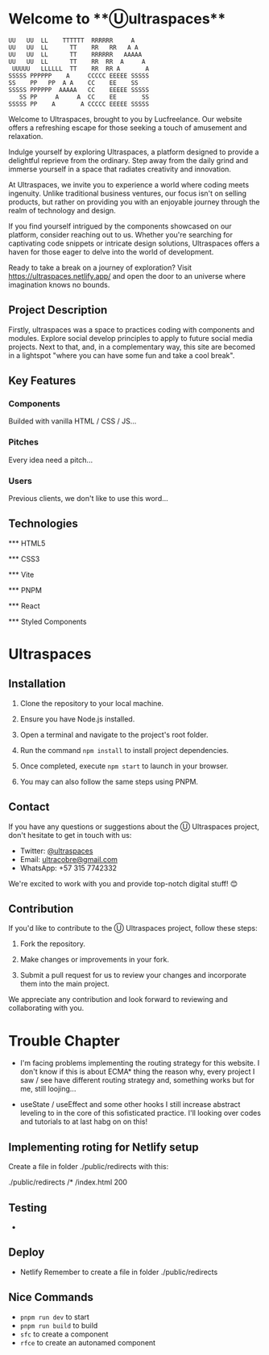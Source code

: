 # Welcome to \***\*Ⓤultraspaces\*\***

```asciiart
UU   UU  LL    TTTTTT  RRRRRR     A
UU   UU  LL      TT    RR   RR   A A
UU   UU  LL      TT    RRRRRR   AAAAA
UU   UU  LL      TT    RR  RR  A     A
 UUUUU   LLLLLL  TT    RR  RR A       A
SSSSS PPPPPP    A     CCCCC EEEEE SSSSS
SS    PP   PP  A A    CC    EE    SS
SSSSS PPPPPP  AAAAA   CC    EEEEE SSSSS
   SS PP     A     A  CC    EE       SS
SSSSS PP    A       A CCCCC EEEEE SSSSS
```

Welcome to Ultraspaces, brought to you by Lucfreelance. Our website offers a refreshing escape for those seeking a touch of amusement and relaxation.

Indulge yourself by exploring Ultraspaces, a platform designed to provide a delightful reprieve from the ordinary. Step away from the daily grind and immerse yourself in a space that radiates creativity and innovation.

At Ultraspaces, we invite you to experience a world where coding meets ingenuity. Unlike traditional business ventures, our focus isn't on selling products, but rather on providing you with an enjoyable journey through the realm of technology and design.

If you find yourself intrigued by the components showcased on our platform, consider reaching out to us. Whether you're searching for captivating code snippets or intricate design solutions, Ultraspaces offers a haven for those eager to delve into the world of development.

Ready to take a break on a journey of exploration? Visit https://ultraspaces.netlify.app/ and open the door to an universe where imagination knows no bounds.

## Project Description

Firstly, ultraspaces was a space to practices coding with components and modules. Explore social develop principles to apply to future social media projects. Next to that, and, in a complementary way, this site are becomed in a lightspot "where you can have some fun and take a cool break".

## Key Features

### Components

Builded with vanilla HTML / CSS / JS...

### Pitches

Every idea need a pitch...

### Users

Previous clients, we don't like to use this word...

## Technologies

*** HTML5

*** CSS3

*** Vite

*** PNPM

*** React

*** Styled Components

# Ultraspaces

## Installation

1. Clone the repository to your local machine.

2. Ensure you have Node.js installed.

3. Open a terminal and navigate to the project's root folder.

4. Run the command `npm install` to install project dependencies.

5. Once completed, execute `npm start` to launch in your browser.

6. You may can also follow the same steps using PNPM.

## Contact

If you have any questions or suggestions about the Ⓤ Ultraspaces project, don't hesitate to get in touch with us:

- Twitter: [@ultraspaces](https://twitter.com/ultraspaces)
- Email: ultracobre@gmail.com
- WhatsApp: +57 315 7742332

We're excited to work with you and provide top-notch digital stuff! 😊

## Contribution

If you'd like to contribute to the Ⓤ Ultraspaces project, follow these steps:

1. Fork the repository.

2. Make changes or improvements in your fork.

3. Submit a pull request for us to review your changes and incorporate them into the main project.

We appreciate any contribution and look forward to reviewing and collaborating with you.

# Trouble Chapter

- I'm facing problems implementing the routing strategy for this website. I don't know if this is about ECMA\* thing the reason why, every project I saw / see have different routing strategy and, something works but for me, still loojing...

- useState / useEffect and some other hooks I still increase abstract leveling to in the core of this sofisticated practice. I'll looking over codes and tutorials to at last habg on on this!

## Implementing roting for Netlify setup

Create a file in folder ./public/redirects with this:

./public/redirects
/\* /index.html 200

## Testing

*

## Deploy

* Netlify
Remember to create a file in folder ./public/redirects

## Nice Commands

- `pnpm run dev` to start
- `pnpm run build` to build
- `sfc` to create a component
- `rfce` to create an autonamed component
